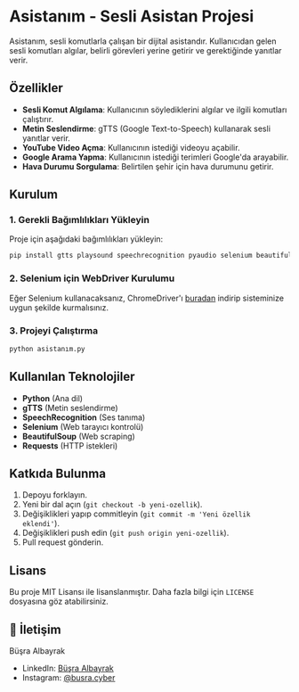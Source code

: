 # Asistanım - Sesli Asistan Projesi

Asistanım, sesli komutlarla çalışan bir dijital asistandır. Kullanıcıdan gelen sesli komutları algılar, belirli görevleri yerine getirir ve gerektiğinde yanıtlar verir.

## Özellikler
- **Sesli Komut Algılama**: Kullanıcının söylediklerini algılar ve ilgili komutları çalıştırır.
- **Metin Seslendirme**: gTTS (Google Text-to-Speech) kullanarak sesli yanıtlar verir.
- **YouTube Video Açma**: Kullanıcının istediği videoyu açabilir.
- **Google Arama Yapma**: Kullanıcının istediği terimleri Google'da arayabilir.
- **Hava Durumu Sorgulama**: Belirtilen şehir için hava durumunu getirir.

## Kurulum

### 1. Gerekli Bağımlılıkları Yükleyin

Proje için aşağıdaki bağımlılıkları yükleyin:
```bash
pip install gtts playsound speechrecognition pyaudio selenium beautifulsoup4 requests
```

### 2. Selenium için WebDriver Kurulumu

Eğer Selenium kullanacaksanız, ChromeDriver'ı [buradan](https://chromedriver.chromium.org/downloads) indirip sisteminize uygun şekilde kurmalısınız.

### 3. Projeyi Çalıştırma

```bash
python asistanım.py
```

## Kullanılan Teknolojiler
- **Python** (Ana dil)
- **gTTS** (Metin seslendirme)
- **SpeechRecognition** (Ses tanıma)
- **Selenium** (Web tarayıcı kontrolü)
- **BeautifulSoup** (Web scraping)
- **Requests** (HTTP istekleri)

## Katkıda Bulunma
1. Depoyu forklayın.
2. Yeni bir dal açın (`git checkout -b yeni-ozellik`).
3. Değişiklikleri yapıp commitleyin (`git commit -m 'Yeni özellik eklendi'`).
4. Değişiklikleri push edin (`git push origin yeni-ozellik`).
5. Pull request gönderin.

## Lisans
Bu proje MIT Lisansı ile lisanslanmıştır. Daha fazla bilgi için `LICENSE` dosyasına göz atabilirsiniz.
## 👤 İletişim

Büşra Albayrak
- LinkedIn: [Büşra Albayrak](https://www.linkedin.com/in/büşra-albayrak-59b62a252/)
- Instagram: [@busra.cyber](https://www.instagram.com/busra.cyber/)
